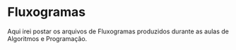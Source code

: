 # Fluxogramas
Aqui irei postar os arquivos de Fluxogramas produzidos durante as aulas de Algoritmos e Programação.
